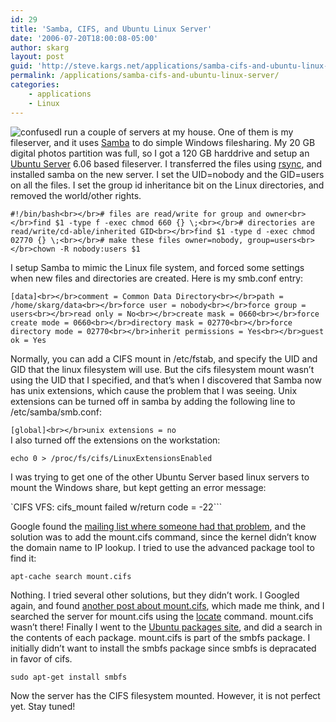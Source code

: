 ```yaml
---
id: 29
title: 'Samba, CIFS, and Ubuntu Linux Server'
date: '2006-07-20T18:00:08-05:00'
author: skarg
layout: post
guid: 'http://steve.kargs.net/applications/samba-cifs-and-ubuntu-linux-server/'
permalink: /applications/samba-cifs-and-ubuntu-linux-server/
categories:
    - applications
    - Linux
---
```


![confused](http://steve.kargs.net/wp-content/uploads/2006/07/head.thumbnail.png "confused")I run a couple of servers at my house. One of them is my fileserver, and it uses [Samba](http://www.samba.org/) to do simple Windows filesharing. My 20 GB digital photos partition was full, so I got a 120 GB harddrive and setup an [Ubuntu Server](http://www.ubuntu.com/server/) 6.06 based fileserver. I transferred the files using [rsync](http://samba.anu.edu.au/rsync/), and installed samba on the new server. I set the UID=nobody and the GID=users on all the files. I set the group id inheritance bit on the Linux directories, and removed the world/other rights.

`#!/bin/bash<br></br># files are read/write for group and owner<br></br>find $1 -type f -exec chmod 660 {} \;<br></br># directories are read/write/cd-able/inherited GID<br></br>find $1 -type d -exec chmod 02770 {} \;<br></br># make these files owner=nobody, group=users<br></br>chown -R nobody:users $1`

I setup Samba to mimic the Linux file system, and forced some settings when new files and directories are created. Here is my smb.conf entry:

`[data]<br></br>comment = Common Data Directory<br></br>path = /home/skarg/data<br></br>force user = nobody<br></br>force group = users<br></br>read only = No<br></br>create mask = 0660<br></br>force create mode = 0660<br></br>directory mask = 02770<br></br>force directory mode = 02770<br></br>inherit permissions = Yes<br></br>guest ok = Yes`

Normally, you can add a CIFS mount in /etc/fstab, and specify the UID and GID that the linux filesystem will use. But the cifs filesystem mount wasn’t using the UID that I specified, and that’s when I discovered that Samba now has unix extensions, which cause the problem that I was seeing. Unix extensions can be turned off in samba by adding the following line to /etc/samba/smb.conf:

`[global]<br></br>unix extensions = no`  
I also turned off the extensions on the workstation:

`echo 0 > /proc/fs/cifs/LinuxExtensionsEnabled`

I was trying to get one of the other Ubuntu Server based linux servers to mount the Windows share, but kept getting an error message:

`CIFS VFS: cifs_mount failed w/return code = -22```

Google found the [mailing list where someone had that problem](http://www.nabble.com/Can-only-mount-using-server-IP-!--t1564210.html), and the solution was to add the mount.cifs command, since the kernel didn’t know the domain name to IP lookup. I tried to use the advanced package tool to find it:

`apt-cache search mount.cifs`

Nothing. I tried several other solutions, but they didn’t work. I Googled again, and found [another post about mount.cifs](http://www.archlinux.org/pipermail/arch/2005-November/007401.html), which made me think, and I searched the server for mount.cifs using the [locate](http://www.linuxheadquarters.com/howto/basic/locate.shtml) command. mount.cifs wasn’t there! Finally I went to the [Ubuntu packages site](http://packages.ubuntu.com/), and did a search in the contents of each package. mount.cifs is part of the smbfs package. I initially didn’t want to install the smbfs package since smbfs is depracated in favor of cifs.

`sudo apt-get install smbfs`

Now the server has the CIFS filesystem mounted. However, it is not perfect yet. Stay tuned!